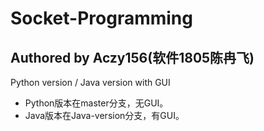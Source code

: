 # Socket-Programming
## Authored by Aczy156(软件1805陈冉飞)
Python version / Java version with GUI
* Python版本在master分支，无GUI。
* Java版本在Java-version分支，有GUI。

